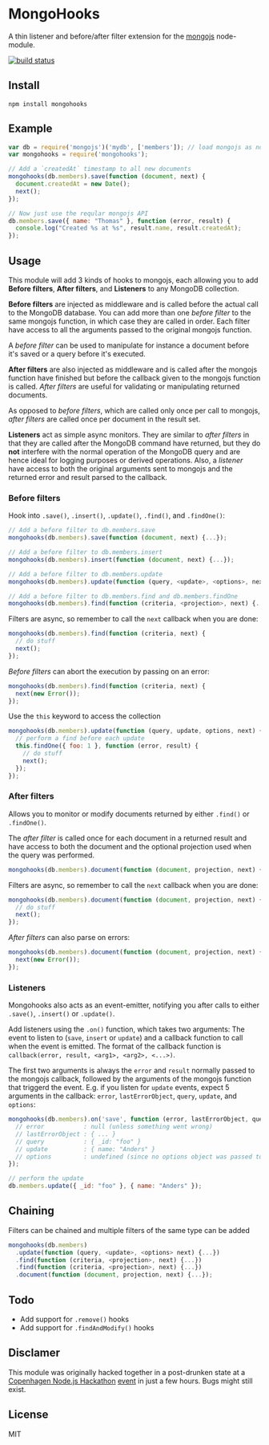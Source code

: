# MongoHooks

A thin listener and before/after filter extension for the
[mongojs](https://github.com/mafintosh/mongojs) node-module.

[![build
status](https://secure.travis-ci.org/watson/mongohooks.png)](http://travis-ci.org/watson/mongohooks)

## Install

```
npm install mongohooks
```

## Example

```javascript
var db = require('mongojs')('mydb', ['members']); // load mongojs as normal
var mongohooks = require('mongohooks');

// Add a `createdAt` timestamp to all new documents
mongohooks(db.members).save(function (document, next) {
  document.createdAt = new Date();
  next();
});

// Now just use the reqular mongojs API
db.members.save({ name: "Thomas" }, function (error, result) {
  console.log("Created %s at %s", result.name, result.createdAt);
});
```

## Usage

This module will add 3 kinds of hooks to mongojs, each allowing you to add **Before filters**, **After filters**, and **Listeners** to any MongoDB collection.

**Before filters** are injected as middleware and is called before the actual call to the MongoDB database. You can add more than one *before filter* to the same mongojs function, in which case they are called in order. Each filter have access to all the arguments passed to the original mongojs function.

A *before filter* can be used to manipulate for instance a document before it's saved or a query before it's executed.

**After filters** are also injected as middleware and is called after the mongojs function have finished but before the callback given to the mongojs function is called. *After filters* are useful for validating or manipulating returned documents.

As opposed to *before filters*, which are called only once per call to mongojs, *after filters* are called once per document in the result set.

**Listeners** act as simple async monitors. They are similar to *after filters* in that they are called after the MongoDB command have returned, but they do **not** interfere with the normal operation of the MongoDB query and are hence ideal for logging purposes or derived operations. Also, a *listener* have access to both the original arguments sent to mongojs and the returned error and result parsed to the callback.

### Before filters

Hook into `.save()`, `.insert()`, `.update()`, `.find()`, and `.findOne()`:

```javascript
// Add a before filter to db.members.save
mongohooks(db.members).save(function (document, next) {...});

// Add a before filter to db.members.insert
mongohooks(db.members).insert(function (document, next) {...});

// Add a before filter to db.members.update
mongohooks(db.members).update(function (query, <update>, <options>, next) {...});

// Add a before filter to db.members.find and db.members.findOne
mongohooks(db.members).find(function (criteria, <projection>, next) {...});
```

Filters are async, so remember to call the `next` callback when you are done:

```javascript
mongohooks(db.members).find(function (criteria, next) {
  // do stuff
  next();
});
```

*Before filters* can abort the execution by passing on an error:

```javascript
mongohooks(db.members).find(function (criteria, next) {
  next(new Error());
});
```

Use the `this` keyword to access the collection

```javascript
mongohooks(db.members).update(function (query, update, options, next) {
  // perform a find before each update
  this.findOne({ foo: 1 }, function (error, result) {
    // do stuff
    next();
  });
});
```

### After filters

Allows you to monitor or modify documents returned by either `.find()` or `.findOne()`.

The *after filter* is called once for each document in a returned result and have access to both the document and the optional projection used when the query was performed.

```javascript
mongohooks(db.members).document(function (document, projection, next) {...});
```

Filters are async, so remember to call the `next` callback when you are done:

```javascript
mongohooks(db.members).document(function (document, projection, next) {
  // do stuff
  next();
});
```

*After filters* can also parse on errors:

```javascript
mongohooks(db.members).document(function (document, projection, next) {
  next(new Error());
});
```

### Listeners

Mongohooks also acts as an event-emitter, notifying you after calls to either `.save()`, `.insert()` or `.update()`.

Add listeners using the `.on()` function, which takes two arguments: The event to listen to (`save`, `insert` or `update`) and a callback function to call when the event is emitted. The format of the callback function is `callback(error, result, <arg1>, <arg2>, <...>)`.

The first two arguments is always the `error` and `result` normally passed to the mongojs callback, followed by the arguments of the mongojs function that triggerd the event. E.g. if you listen for `update` events, expect 5 arguments in the callback: `error`, `lastErrorObject`, `query`, `update`, and `options`:

```javascript
mongohooks(db.members).on('save', function (error, lastErrorObject, query, update, options) {
  // error           : null (unless something went wrong)
  // lastErrorObject : { ... }
  // query           : { _id: "foo" }
  // update          : { name: "Anders" }
  // options         : undefined (since no options object was passed to the update function)
});

// perform the update
db.members.update({ _id: "foo" }, { name: "Anders" });
```

## Chaining

Filters can be chained and multiple filters of the same type can be added

```javascript
mongohooks(db.members)
  .update(function (query, <update>, <options> next) {...})
  .find(function (criteria, <projection>, next) {...})
  .find(function (criteria, <projection>, next) {...})
  .document(function (document, projection, next) {...});
```

## Todo

- Add support for `.remove()` hooks
- Add support for `.findAndModify()` hooks

## Disclamer

This module was originally hacked together in a post-drunken state at a
[Copenhagen Node.js
Hackathon](http://www.meetup.com/Copenhagen-Node-js-Hackathon/)
[event](http://www.meetup.com/Copenhagen-Node-js-Hackathon/events/142963512/)
in just a few hours. Bugs might still exist.

## License

MIT
